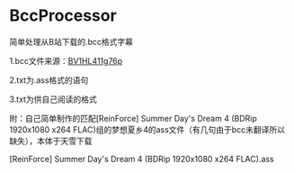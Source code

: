 # BccProcessor
简单处理从B站下载的.bcc格式字幕

1.bcc文件来源：<a href="https://www.bilibili.com/video/BV1HL411g76p" target="_blank">BV1HL411g76p</a>

2.txt为.ass格式的语句

3.txt为供自己阅读的格式

附：自己简单制作的匹配[ReinForce] Summer Day's Dream 4 (BDRip 1920x1080 x264 FLAC)组的梦想夏乡4的ass文件（有几句由于bcc未翻译所以缺失），本体于天雪下载

[ReinForce] Summer Day's Dream 4 (BDRip 1920x1080 x264 FLAC).ass

